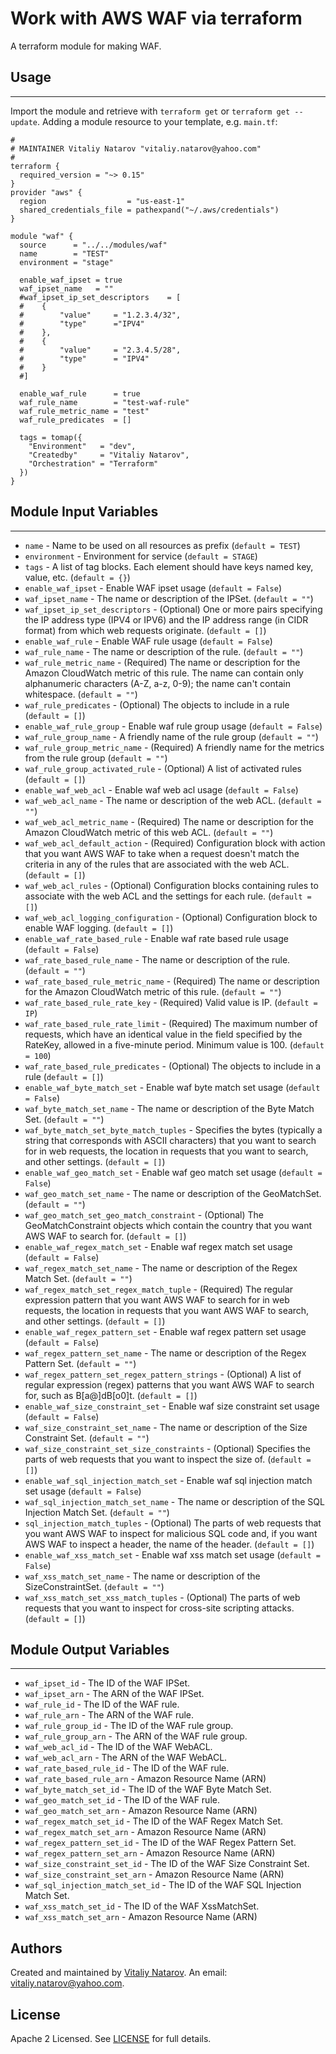 # Work with AWS WAF via terraform

A terraform module for making WAF.


## Usage
----------------------
Import the module and retrieve with ```terraform get``` or ```terraform get --update```. Adding a module resource to your template, e.g. `main.tf`:

```
#
# MAINTAINER Vitaliy Natarov "vitaliy.natarov@yahoo.com"
#
terraform {
  required_version = "~> 0.15"
}
provider "aws" {
  region                  = "us-east-1"
  shared_credentials_file = pathexpand("~/.aws/credentials")
}

module "waf" {
  source      = "../../modules/waf"
  name        = "TEST"
  environment = "stage"

  enable_waf_ipset = true
  waf_ipset_name   = ""
  #waf_ipset_ip_set_descriptors    = [
  #    {
  #        "value"     = "1.2.3.4/32",
  #        "type"      ="IPV4"
  #    },
  #    {
  #        "value"     = "2.3.4.5/28",
  #        "type"      = "IPV4"
  #    }
  #]

  enable_waf_rule      = true
  waf_rule_name        = "test-waf-rule"
  waf_rule_metric_name = "test"
  waf_rule_predicates  = []

  tags = tomap({
    "Environment"   = "dev",
    "Createdby"     = "Vitaliy Natarov",
    "Orchestration" = "Terraform"
  })
}
```

## Module Input Variables
----------------------
- `name` - Name to be used on all resources as prefix (`default = TEST`)
- `environment` - Environment for service (`default = STAGE`)
- `tags` - A list of tag blocks. Each element should have keys named key, value, etc. (`default = {}`)
- `enable_waf_ipset` - Enable WAF ipset usage (`default = False`)
- `waf_ipset_name` - The name or description of the IPSet. (`default = ""`)
- `waf_ipset_ip_set_descriptors` - (Optional) One or more pairs specifying the IP address type (IPV4 or IPV6) and the IP address range (in CIDR format) from which web requests originate. (`default = []`)
- `enable_waf_rule` - Enable WAF rule usage (`default = False`)
- `waf_rule_name` - The name or description of the rule. (`default = ""`)
- `waf_rule_metric_name` - (Required) The name or description for the Amazon CloudWatch metric of this rule. The name can contain only alphanumeric characters (A-Z, a-z, 0-9); the name can't contain whitespace. (`default = ""`)
- `waf_rule_predicates` - (Optional) The objects to include in a rule (`default = []`)
- `enable_waf_rule_group` - Enable waf rule group usage (`default = False`)
- `waf_rule_group_name` - A friendly name of the rule group (`default = ""`)
- `waf_rule_group_metric_name` - (Required) A friendly name for the metrics from the rule group (`default = ""`)
- `waf_rule_group_activated_rule` - (Optional) A list of activated rules (`default = []`)
- `enable_waf_web_acl` - Enable waf web acl usage (`default = False`)
- `waf_web_acl_name` - The name or description of the web ACL. (`default = ""`)
- `waf_web_acl_metric_name` - (Required) The name or description for the Amazon CloudWatch metric of this web ACL. (`default = ""`)
- `waf_web_acl_default_action` - (Required) Configuration block with action that you want AWS WAF to take when a request doesn't match the criteria in any of the rules that are associated with the web ACL. (`default = []`)
- `waf_web_acl_rules` - (Optional) Configuration blocks containing rules to associate with the web ACL and the settings for each rule. (`default = []`)
- `waf_web_acl_logging_configuration` - (Optional) Configuration block to enable WAF logging. (`default = []`)
- `enable_waf_rate_based_rule` - Enable waf rate based rule usage (`default = False`)
- `waf_rate_based_rule_name` - The name or description of the rule. (`default = ""`)
- `waf_rate_based_rule_metric_name` - (Required) The name or description for the Amazon CloudWatch metric of this rule. (`default = ""`)
- `waf_rate_based_rule_rate_key` - (Required) Valid value is IP. (`default = IP`)
- `waf_rate_based_rule_rate_limit` - (Required) The maximum number of requests, which have an identical value in the field specified by the RateKey, allowed in a five-minute period. Minimum value is 100. (`default = 100`)
- `waf_rate_based_rule_predicates` - (Optional) The objects to include in a rule (`default = []`)
- `enable_waf_byte_match_set` - Enable waf byte match set usage (`default = False`)
- `waf_byte_match_set_name` - The name or description of the Byte Match Set. (`default = ""`)
- `waf_byte_match_set_byte_match_tuples` - Specifies the bytes (typically a string that corresponds with ASCII characters) that you want to search for in web requests, the location in requests that you want to search, and other settings. (`default = []`)
- `enable_waf_geo_match_set` - Enable waf geo match set usage (`default = False`)
- `waf_geo_match_set_name` - The name or description of the GeoMatchSet. (`default = ""`)
- `waf_geo_match_set_geo_match_constraint` - (Optional) The GeoMatchConstraint objects which contain the country that you want AWS WAF to search for. (`default = []`)
- `enable_waf_regex_match_set` - Enable waf regex match set usage (`default = False`)
- `waf_regex_match_set_name` - The name or description of the Regex Match Set. (`default = ""`)
- `waf_regex_match_set_regex_match_tuple` - (Required) The regular expression pattern that you want AWS WAF to search for in web requests, the location in requests that you want AWS WAF to search, and other settings. (`default = []`)
- `enable_waf_regex_pattern_set` - Enable waf regex pattern set usage (`default = False`)
- `waf_regex_pattern_set_name` - The name or description of the Regex Pattern Set. (`default = ""`)
- `waf_regex_pattern_set_regex_pattern_strings` - (Optional) A list of regular expression (regex) patterns that you want AWS WAF to search for, such as B[a@]dB[o0]t. (`default = []`)
- `enable_waf_size_constraint_set` - Enable waf size constraint set usage (`default = False`)
- `waf_size_constraint_set_name` - The name or description of the Size Constraint Set. (`default = ""`)
- `waf_size_constraint_set_size_constraints` - (Optional) Specifies the parts of web requests that you want to inspect the size of. (`default = []`)
- `enable_waf_sql_injection_match_set` - Enable waf sql injection match set usage (`default = False`)
- `waf_sql_injection_match_set_name` - The name or description of the SQL Injection Match Set. (`default = ""`)
- `sql_injection_match_tuples` - (Optional) The parts of web requests that you want AWS WAF to inspect for malicious SQL code and, if you want AWS WAF to inspect a header, the name of the header. (`default = []`)
- `enable_waf_xss_match_set` - Enable waf xss match set usage (`default = False`)
- `waf_xss_match_set_name` - The name or description of the SizeConstraintSet. (`default = ""`)
- `waf_xss_match_set_xss_match_tuples` - (Optional) The parts of web requests that you want to inspect for cross-site scripting attacks. (`default = []`)

## Module Output Variables
----------------------
- `waf_ipset_id` - The ID of the WAF IPSet.
- `waf_ipset_arn` - The ARN of the WAF IPSet.
- `waf_rule_id` - The ID of the WAF rule.
- `waf_rule_arn` - The ARN of the WAF rule.
- `waf_rule_group_id` - The ID of the WAF rule group.
- `waf_rule_group_arn` - The ARN of the WAF rule group.
- `waf_web_acl_id` - The ID of the WAF WebACL.
- `waf_web_acl_arn` - The ARN of the WAF WebACL.
- `waf_rate_based_rule_id` - The ID of the WAF rule.
- `waf_rate_based_rule_arn` - Amazon Resource Name (ARN)
- `waf_byte_match_set_id` - The ID of the WAF Byte Match Set.
- `waf_geo_match_set_id` - The ID of the WAF rule.
- `waf_geo_match_set_arn` - Amazon Resource Name (ARN)
- `waf_regex_match_set_id` - The ID of the WAF Regex Match Set.
- `waf_regex_match_set_arn` - Amazon Resource Name (ARN)
- `waf_regex_pattern_set_id` - The ID of the WAF Regex Pattern Set.
- `waf_regex_pattern_set_arn` - Amazon Resource Name (ARN)
- `waf_size_constraint_set_id` - The ID of the WAF Size Constraint Set.
- `waf_size_constraint_set_arn` - Amazon Resource Name (ARN)
- `waf_sql_injection_match_set_id` - The ID of the WAF SQL Injection Match Set.
- `waf_xss_match_set_id` - The ID of the WAF XssMatchSet.
- `waf_xss_match_set_arn` - Amazon Resource Name (ARN)


## Authors

Created and maintained by [Vitaliy Natarov](https://github.com/SebastianUA). An email: [vitaliy.natarov@yahoo.com](vitaliy.natarov@yahoo.com).

## License

Apache 2 Licensed. See [LICENSE](https://github.com/SebastianUA/terraform/blob/master/LICENSE) for full details.
